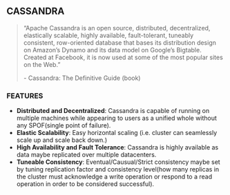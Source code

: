 ## CASSANDRA

> “Apache Cassandra is an open source, distributed, decentralized, elastically scalable,
> highly available, fault-tolerant, tuneably consistent, row-oriented database that bases
> its distribution design on Amazon’s Dynamo and its data model on Google’s Bigtable.
> Created at Facebook, it is now used at some of the most popular sites on the Web.”
>
> \- Cassandra: The Definitive Guide (book)

### FEATURES

- **Distributed and Decentralized**: Cassandra is capable of running on multiple
machines while appearing to users as a unified whole without any SPOF(single point of failure).
- **Elastic Scalability**: Easy horizontal scaling (i.e. cluster can seamlessly scale up
and scale back down.)
- **High Availability and Fault Tolerance**: Cassandra is highly available as data maybe replicated over multiple datacenters.
- **Tuneable Consistency**: Eventual/Causual/Strict consistency maybe set by tuning replication factor
 and consistency level(how many replicas in the cluster must acknowledge a write operation
 or respond to a read operation in order to be considered successful).
